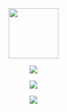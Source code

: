 
<!--
**kreutzi/kreutzi** is a ✨ _special_ ✨ repository because its `README.md` (this file) appears on your GitHub profile.

Here are some ideas to get you started:

- 🔭 I’m currently working on ...
- 🌱 I’m currently learning ...
- 👯 I’m looking to collaborate on ...
- 🤔 I’m looking for help with ...
- 💬 Ask me about ...
- 📫 How to reach me: ...
- 😄 Pronouns: ...
- ⚡ Fun fact: ...
-->
<p align="center">
<img src="https://media.giphy.com/media/IP7sarl7C5lSFCw9rG/giphy.gif"  width="100px" height="100px"></p>

<p align="center">
<img src="https://github-readme-streak-stats-fyclg7hvg-trinib.vercel.app/?user=kreutzi&card_width=500&"></p>

<p align="center">
<img src="https://github-readme-stats.vercel.app/api?username=Kreutzi&card_width=500&show_icons=true"></p>

<p align="center">
<img src="https://cheesits456-readme-stats.vercel.app/api/top-langs?username=kreutzi&layout=compact&card_width=450&langs_count=10&hide=c,meson,makefile,m4&exclude_repo=github-readme-stats,BitJanitor,github-activity-readme,fancy-git,challengeBot"></p>
